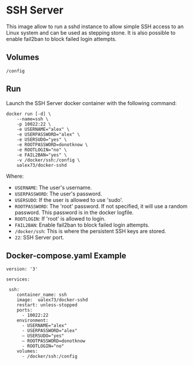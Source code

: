 SSH Server
========

This image allow to run a sshd instance to allow simple SSH access to an Linux system and can be used as stepping stone. It is also possible to enable fail2ban to block failed login attempts.

Volumes
-------

`/config`

Run
---

Launch the SSH Server docker container with the following command:

```
docker run [-d] \
    --name=ssh \
    -p 10022:22 \
    -e USERNAME="alex" \
    -e USERPASSWORD="alex" \
    -e USERSUDO="yes" \
    -e ROOTPASSWORD=donotknow \
    -e ROOTLOGIN="no" \
    -e FAIL2BAN="yes" \
    -v /docker/ssh:/config \
    ualex73/docker-sshd
```

Where:
  - `USERNAME`: The user's username.
  - `USERPASSWORD`: The user's password.
  - `USERSUDO`: If the user is allowed to use 'sudo'.
  - `ROOTPASSWORD`: The 'root' password. If not specified, it will use a random password. This password is in the docker logfile.
  - `ROOTLOGIN`: If 'root' is allowed to login.
  - `FAIL2BAN`: Enable fail2ban to block failed login attempts.
  - `/docker/ssh`: This is where the persistent SSH keys are stored.
  - `22`: SSH Server port.

Docker-compose.yaml Example
---
```
version: '3'

services:

 ssh:
    container_name: ssh
    image:  ualex73/docker-sshd
    restart: unless-stopped
    ports:
      - 10022:22
    environment:
      - USERNAME="alex"
      - USERPASSWORD="alex"
      – USERSUDO="yes"
      – ROOTPASSWORD=donotknow
      - ROOTLOGIN="no"
    volumes:
      - /docker/ssh:/config
```

